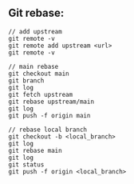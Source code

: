 ## Git rebase:

    // add upstream
    git remote -v
    git remote add upstream <url>
    git remote -v

    // main rebase
    git checkout main
    git branch
    git log
    git fetch upstream
    git rebase upstream/main
    git log
    git push -f origin main

    // rebase local branch
    git checkout -b <local_branch>
    git log
    git rebase main
    git log
    git status
    git push -f origin <local_branch>
